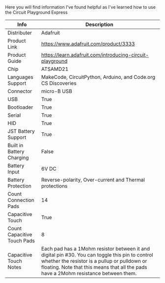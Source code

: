 Here you will find information I've found helpful as I've learned how to use the Circuit Playground Express

|Info|Description|
|---|---|
Distributer|Adafruit
Product Link|https://www.adafruit.com/product/3333
Product Guide|https://learn.adafruit.com/introducing-circuit-playground
Chip|ATSAMD21
Languages Support|MakeCode, CircuitPython, Arduino, and Code.org CS Discoveries
Connector|micro-B USB
USB|True
Bootloader|True
Serial|True
HID|True
JST Battery Support|True
Built in Battery Charging|False
Battery Input|6V DC
Battery Protection|Reverse-polarity, Over-current and Thermal protections
Count Connection Pads|14
Capacitive Touch|True
Count Capacitive Touch Pads|8
Capacitive Touch Notes|Each pad has a 1Mohm resistor between it and digital pin #30. You can toggle this pin to control whether the resistor is a pullup or pulldown or floating. Note that this means that all the pads have a 2Mohm resistance between them.

